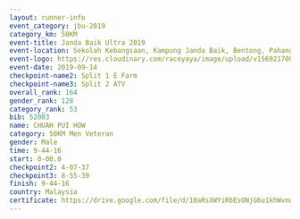 ```yaml
---
layout: runner-info 
event_category: jbu-2019 
category_km: 50KM 
event-title: Janda Baik Ultra 2019
event-location: Sekolah Kebangsaan, Kampung Janda Baik, Bentong, Pahang, Malaysia 
event-logo: https://res.cloudinary.com/raceyaya/image/upload/v1569217009/logo/janda-baik_vch1pc.jpg 
event-date: 2019-09-14 
checkpoint-name2: Split 1 E Farm 
checkpoint-name3: Split 2 ATV 
overall_rank: 164
gender_rank: 128
category_rank: 53
bib: 52003
name: CHUAH PUI HOW
category: 50KM Men Veteran
gender: Male
time: 9-44-16
start: 0-00.0
checkpoint2: 4-07-37
checkpoint3: 8-55-39
finish: 9-44-16
country: Malaysia
certificate: https://drive.google.com/file/d/10aRsXWYiR6EsONjG6u1khWvnw8-qds_d/view?usp=sharing
---
```

